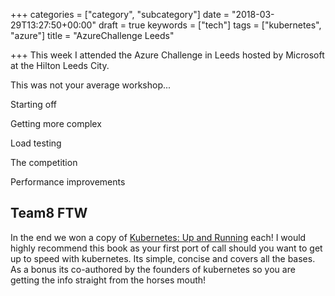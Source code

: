 +++
categories = ["category", "subcategory"]
date = "2018-03-29T13:27:50+00:00"
draft = true
keywords = ["tech"]
tags = ["kubernetes", "azure"]
title = "AzureChallenge Leeds"

+++
This week I attended the Azure Challenge in Leeds hosted by Microsoft at the Hilton Leeds City.

This was not your average workshop...

Starting off

Getting more complex

Load testing

The competition

Performance improvements

## Team8 FTW

In the end we won a copy of [Kubernetes: Up and Running](http://amzn.eu/hh5St3h) each! I would highly recommend this book as your first port of call should you want to get up to speed with kubernetes. Its simple, concise and covers all the bases. As a bonus its co-authored by the founders of kubernetes so you are getting the info straight from the horses mouth!